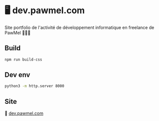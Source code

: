 # 🖥️ dev.pawmel.com

Site portfolio de l'activité de développement informatique en freelance de PawMel 👩🏻‍💻

## Build

```sh
npm run build-css
```

## Dev env

```sh
python3 -m http.server 8000
```

## Site

📍 [dev.pawmel.com](https://dev.pawmel.com)